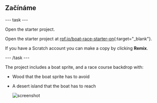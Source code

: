 ## Začínáme

\--- task \---

Open the starter project.

Open the starter project at [rpf.io/boat-race-starter-on](https://rpf.io/boat-race-starter-on){:target="_blank"}.

If you have a Scratch account you can make a copy by clicking **Remix**.

\--- /task \---

The project includes a boat sprite, and a race course backdrop with:

- Wood that the boat sprite has to avoid
- A desert island that the boat has to reach
    
    ![screenshot](images/boat-starter.png)